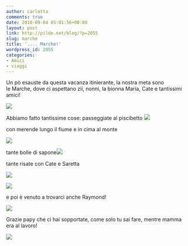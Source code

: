 ```yaml
---
author: carlotta
comments: true
date: 2010-09-04 05:01:56+00:00
layout: post
link: http://pilde.net/blog/?p=2055
slug: marche
title: '.... Marche!'
wordpress_id: 2055
categories:
- Amici
- viaggi
---
```


Un pò esauste da questa vacanza itinierante, la nostra meta sono le Marche, dove ci aspettano zii, nonni, la bionna Maria, Cate e tantissimi amici!

![](http://pilde.net/blog/wp-content/uploads/2010/09/betta_maria.jpg)

Abbiamo fatto tantissime cose: passeggiate al piscibetto ![](http://pilde.net/blog/wp-content/uploads/2010/09/passeggiate.jpg)

con merende lungo il fiume e in cima al monte

![](http://pilde.net/blog/wp-content/uploads/2010/09/fiume1.jpg)

tante bolle di sapone![](http://pilde.net/blog/wp-content/uploads/2010/09/bolle_sapone1.jpg)

tante risate con Cate e Saretta

![](http://pilde.net/blog/wp-content/uploads/2010/09/mati_cate.jpg)

![](http://pilde.net/blog/wp-content/uploads/2010/09/saretta.jpg)

e poi è venuto a trovarci anche Raymond!

![](http://pilde.net/blog/wp-content/uploads/2010/09/raymond1.jpg)

Grazie papy che ci hai sopportate, come solo tu sai fare, mentre mamma era al lavoro!

![](http://pilde.net/blog/wp-content/uploads/2010/09/papy.jpg)
